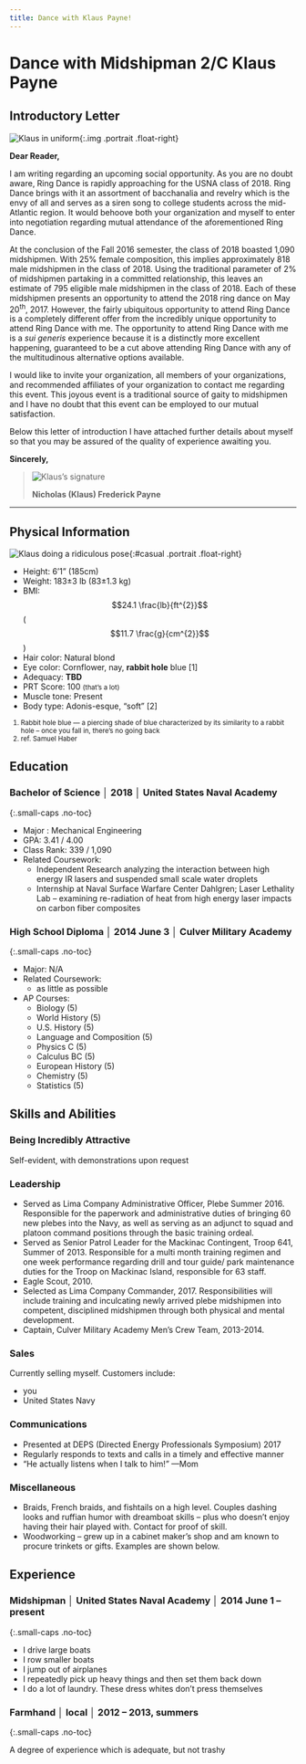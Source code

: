 ```yaml
---
title: Dance with Klaus Payne!
---
```


# Dance with Midshipman 2/C Klaus Payne

## Introductory Letter

![Klaus in uniform][formal]{:.img .portrait .float-right}

**Dear Reader,**

I am writing regarding an upcoming social opportunity. As you are no doubt
aware, Ring Dance is rapidly approaching for the USNA class of 2018. Ring Dance
brings with it an assortment of bacchanalia and revelry which is the envy of all
and serves as a siren song to college students across the mid-Atlantic region.
It would behoove both your organization and myself to enter into negotiation
regarding mutual attendance of the aforementioned Ring Dance.

At the conclusion of the Fall 2016 semester, the class of 2018 boasted 1,090
midshipmen. With 25% female composition, this implies approximately 818 male
midshipmen in the class of 2018. Using the traditional parameter of 2% of
midshipmen partaking in a committed relationship, this leaves an estimate of 795
eligible male midshipmen in the class of 2018. Each of these midshipmen presents
an opportunity to attend the 2018 ring dance on May 20<sup>th</sup>, 2017.
However, the fairly ubiquitous opportunity to attend Ring Dance is a completely
different offer from the incredibly unique opportunity to attend Ring Dance with
me. The opportunity to attend Ring Dance with me is a *sui generis* experience
because it is a distinctly more excellent happening, guaranteed to be a cut
above attending Ring Dance with any of the multitudinous alternative options
available.

I would like to invite your organization, all members of your organizations, and
recommended affiliates of your organization to contact me regarding this event.
This joyous event is a traditional source of gaity to midshipmen and I have no
doubt that this event can be employed to our mutual satisfaction.

Below this letter of introduction I have attached further details about myself
so that you may be assured of the quality of experience awaiting you.

**Sincerely,**

> ![Klaus’s signature][sig]
>
> **Nicholas (Klaus) Frederick Payne**

----

## Physical Information

![Klaus doing a ridiculous pose][casual]{:#casual .portrait .float-right}

- Height: 6’1” (185cm)
- Weight: 183±3 lb (83±1.3 kg)
- BMI: $$24.1 \frac{lb}{ft^{2}}$$ ($$11.7 \frac{g}{cm^{2}}$$)
- Hair color: Natural blond
- Eye color: Cornflower, nay, **rabbit hole** blue [1]
- Adequacy: **TBD**
- PRT Score: 100 <small>(that’s a lot)</small>
- Muscle tone: Present
- Body type: Adonis-esque, “soft” [2]

<small>
<ol>

<li>
Rabbit hole blue — a piercing shade of blue characterized by its similarity to a
rabbit hole – once you fall in, there’s no going back
</li>

<li>
ref. Samuel Haber
</li>

</ol>
</small>

## Education

### Bachelor of Science │ 2018 │ United States Naval Academy

{:.small-caps .no-toc}

- Major : Mechanical Engineering
- GPA: 3.41 / 4.00
- Class Rank: 339 / 1,090
- Related Coursework:
  - Independent Research analyzing the interaction between high energy IR
    lasers and suspended small scale water droplets
  - Internship at Naval Surface Warfare Center Dahlgren; Laser Lethality Lab –
    examining re-radiation of heat from high energy laser impacts on carbon
    fiber composites

### High School Diploma │ 2014 June 3 │ Culver Military Academy

{:.small-caps .no-toc}

- Major: N/A
- Related Coursework:
  - as little as possible
- AP Courses:
  - Biology (5)
  - World History (5)
  - U.S. History (5)
  - Language and Composition (5)
  - Physics C (5)
  - Calculus BC (5)
  - European History (5)
  - Chemistry (5)
  - Statistics (5)

## Skills and Abilities

### Being Incredibly Attractive

Self-evident, with demonstrations upon request

### Leadership

- Served as Lima Company Administrative Officer, Plebe Summer 2016. Responsible
  for the paperwork and administrative duties of bringing 60 new plebes into the
  Navy, as well as serving as an adjunct to squad and platoon command positions
  through the basic training ordeal.
- Served as Senior Patrol Leader for the Mackinac Contingent, Troop 641, Summer
  of 2013. Responsible for a multi month training regimen and one week
  performance regarding drill and tour guide/ park maintenance duties for the
  Troop on Mackinac Island, responsible for 63 staff.
- Eagle Scout, 2010.
- Selected as Lima Company Commander, 2017. Responsibilities will include
  training and inculcating newly arrived plebe midshipmen into competent,
  disciplined midshipmen through both physical and mental development.
- Captain, Culver Military Academy Men’s Crew Team, 2013-2014.

### Sales

Currently selling myself. Customers include:

- you
- United States Navy

### Communications

- Presented at DEPS (Directed Energy Professionals Symposium) 2017
- Regularly responds to texts and calls in a timely and effective manner
- “He actually listens when I talk to him!” —Mom

### Miscellaneous

- Braids, French braids, and fishtails on a high level. Couples dashing looks
  and ruffian humor with dreamboat skills – plus who doesn’t enjoy having their
  hair played with. Contact for proof of skill.
- Woodworking – grew up in a cabinet maker’s shop and am known to procure
  trinkets or gifts. Examples are shown below.

<div id="img-gallery">
<div id="klaus-lamp" class="img-row"></div>
<div id="klaus-clock" class="img-row"></div>
<div id="klaus-logos" class="img-row"></div>
</div>

## Experience

### Midshipman │ United States Naval Academy │ 2014 June 1 – present

{:.small-caps .no-toc}

- I drive large boats
- I row smaller boats
- I jump out of airplanes
- I repeatedly pick up heavy things and then set them back down
- I do a lot of laundry. These dress whites don’t press themselves

### Farmhand │ local │ 2012 – 2013, summers

{:.small-caps .no-toc}

A degree of experience which is adequate, but not trashy

[casual]: /static/images/klaus/casual.jpg
[clock]: /static/images/klaus/clock.jpg
[formal]: /static/images/klaus/formal.jpg
[lamp]: /static/images/klaus/lamp.png
[logos]: /static/images/klaus/logos.jpg
[sig]: /static/images/klaus/signature.png
